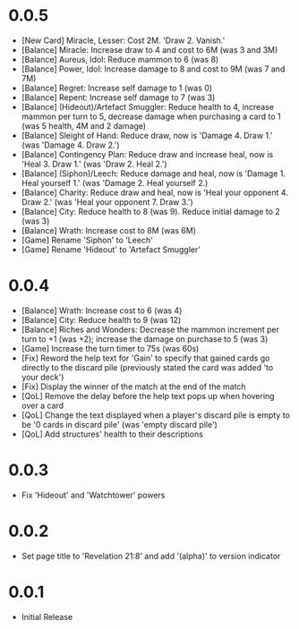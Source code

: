 # 0.0.5
- [New Card] Miracle, Lesser: Cost 2M. 'Draw 2. Vanish.'
- [Balance] Miracle: Increase draw to 4 and cost to 6M (was 3 and 3M)
- [Balance] Aureus, Idol: Reduce mammon to 6 (was 8)
- [Balance] Power, Idol: Increase damage to 8 and cost to 9M (was 7 and 7M)
- [Balance] Regret: Increase self damage to 1 (was 0)
- [Balance] Repent: Increase self damage to 7 (was 3)
- [Balance] (Hideout)/Artefact Smuggler: Reduce health to 4, increase mammon per turn to 5, decrease damage when purchasing a card to 1 (was 5 health, 4M and 2 damage)
- [Balance] Sleight of Hand: Reduce draw, now is 'Damage 4. Draw 1.' (was 'Damage 4. Draw 2.')
- [Balance] Contingency Plan: Reduce draw and increase heal, now is 'Heal 3. Draw 1.' (was 'Draw 2. Heal 2.')
- [Balance] (Siphon)/Leech: Reduce damage and heal, now is 'Damage 1. Heal yourself 1.' (was 'Damage 2. Heal yourself 2.)
- [Balance] Charity: Reduce draw and heal, now is 'Heal your opponent 4. Draw 2.' (was 'Heal your opponent 7. Draw 3.')
- [Balance] City: Reduce health to 8 (was 9). Reduce initial damage to 2 (was 3)
- [Balance] Wrath: Increase cost to 8M (was 6M)
- [Game] Rename 'Siphon' to 'Leech'
- [Game] Rename 'Hideout' to 'Artefact Smuggler'

# 0.0.4
- [Balance] Wrath: Increase cost to 6 (was 4)
- [Balance] City: Reduce health to 9 (was 12)
- [Balance] Riches and Wonders: Decrease the mammon increment per turn to +1 (was +2); increase the damage on purchase to 5 (was 3)
- [Game] Increase the turn timer to 75s (was 60s)
- [Fix] Reword the help text for 'Gain' to specify that gained cards go directly to the discard pile (previously stated the card was added 'to your deck')
- [Fix] Display the winner of the match at the end of the match
- [QoL] Remove the delay before the help text pops up when hovering over a card
- [QoL] Change the text displayed when a player's discard pile is empty to be '0 cards in discard pile' (was 'empty discard pile')
- [QoL] Add structures' health to their descriptions

# 0.0.3
- Fix 'Hideout' and 'Watchtower' powers

# 0.0.2
- Set page title to 'Revelation 21:8' and add '(alpha)' to version indicator

# 0.0.1
- Initial Release
